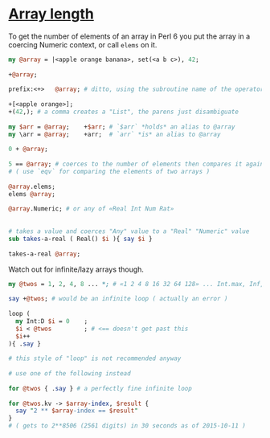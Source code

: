 [1]: http://rosettacode.org/wiki/Array_length

# [Array length][1]

To get the number of elements of an array in Perl 6 you put the array in a coercing Numeric context, or call `elems` on it.

```perl
my @array = |<apple orange banana>, set(<a b c>), 42;
 
+@array;
 
prefix:<+>   @array; # ditto, using the subroutine name of the operator
 
+[<apple orange>];
+(42,); # a comma creates a "List", the parens just disambiguate
 
my $arr = @array;    +$arr; # `$arr` *holds* an alias to @array
my \arr = @array;    +arr;  # `arr` *is* an alias to @array
 
0 + @array;
 
5 == @array; # coerces to the number of elements then compares it against 5
# ( use `eqv` for comparing the elements of two arrays )
 
@array.elems;
elems @array;
 
@array.Numeric; # or any of «Real Int Num Rat»
 
 
# takes a value and coerces "Any" value to a "Real" "Numeric" value
sub takes-a-real ( Real() $i ){ say $i }
 
takes-a-real @array;
```


Watch out for infinite/lazy arrays though.

```perl
my @twos = 1, 2, 4, 8 ... *; # «1 2 4 8 16 32 64 128» ... Int.max, Inf, Inf, Inf ... *
 
say +@twos; # would be an infinite loop ( actually an error )
 
loop (
  my Int:D $i = 0    ;
  $i < @twos         ; # <== doesn't get past this
  $i++
){ .say }
 
# this style of "loop" is not recommended anyway
 
# use one of the following instead
 
for @twos { .say } # a perfectly fine infinite loop
 
for @twos.kv -> $array-index, $result {
  say "2 ** $array-index == $result"
}
# ( gets to 2**8506 (2561 digits) in 30 seconds as of 2015-10-11 )
```
